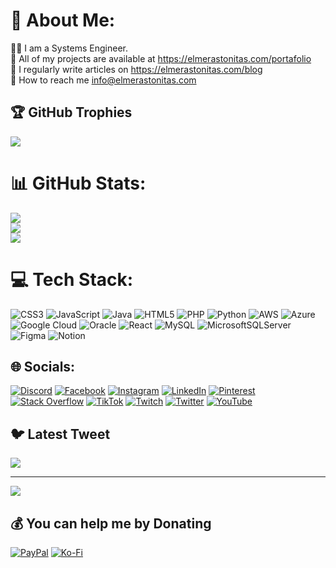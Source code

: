 # 💫 About Me:
🧑‍💻 I am a Systems Engineer.<br>
💼 All of my projects are available at https://elmerastonitas.com/portafolio<br>
📝 I regularly write articles on https://elmerastonitas.com/blog<br>
📧 How to reach me info@elmerastonitas.com

## 🏆 GitHub Trophies
![](https://github-profile-trophy.vercel.app/?username=elmerastonitas&theme=radical&no-frame=false&no-bg=false&margin-w=4)

# 📊 GitHub Stats:
![](https://github-readme-stats.vercel.app/api?username=elmerastonitas&theme=dark&hide_border=false&include_all_commits=true&count_private=true)<br />
![](https://github-readme-streak-stats.herokuapp.com/?user=elmerastonitas&theme=dark&hide_border=false)<br />
![](https://github-readme-stats.vercel.app/api/top-langs/?username=elmerastonitas&theme=dark&hide_border=false&include_all_commits=true&count_private=true&layout=compact)

# 💻 Tech Stack:
![CSS3](https://img.shields.io/badge/css3-%231572B6.svg?style=for-the-badge&logo=css3&logoColor=white)
![JavaScript](https://img.shields.io/badge/javascript-%23323330.svg?style=for-the-badge&logo=javascript&logoColor=%23F7DF1E)
![Java](https://img.shields.io/badge/java-%23ED8B00.svg?style=for-the-badge&logo=java&logoColor=white)
![HTML5](https://img.shields.io/badge/html5-%23E34F26.svg?style=for-the-badge&logo=html5&logoColor=white)
![PHP](https://img.shields.io/badge/php-%23777BB4.svg?style=for-the-badge&logo=php&logoColor=white)
![Python](https://img.shields.io/badge/python-3670A0?style=for-the-badge&logo=python&logoColor=ffdd54)
![AWS](https://img.shields.io/badge/AWS-%23FF9900.svg?style=for-the-badge&logo=amazon-aws&logoColor=white)
![Azure](https://img.shields.io/badge/azure-%230072C6.svg?style=for-the-badge&logo=azure-devops&logoColor=white)
![Google
Cloud](https://img.shields.io/badge/Google%20Cloud-%234285F4.svg?style=for-the-badge&logo=google-cloud&logoColor=white)
![Oracle](https://img.shields.io/badge/Oracle-F80000?style=for-the-badge&logo=oracle&logoColor=white)
![React](https://img.shields.io/badge/react-%2320232a.svg?style=for-the-badge&logo=react&logoColor=%2361DAFB)
![MySQL](https://img.shields.io/badge/mysql-%2300f.svg?style=for-the-badge&logo=mysql&logoColor=white)
![MicrosoftSQLServer](https://img.shields.io/badge/Microsoft%20SQL%20Sever-CC2927?style=for-the-badge&logo=microsoft%20sql%20server&logoColor=white)
![Figma](https://img.shields.io/badge/figma-%23F24E1E.svg?style=for-the-badge&logo=figma&logoColor=white)
![Notion](https://img.shields.io/badge/Notion-%23000000.svg?style=for-the-badge&logo=notion&logoColor=white)

## 🌐 Socials:
[![Discord](https://img.shields.io/badge/Discord-%237289DA.svg?logo=discord&logoColor=white)](https://discord.gg/Wj6MRjtwBW)
[![Facebook](https://img.shields.io/badge/Facebook-%231877F2.svg?logo=Facebook&logoColor=white)](https://facebook.com/elmerastonitasll)
[![Instagram](https://img.shields.io/badge/Instagram-%23E4405F.svg?logo=Instagram&logoColor=white)](https://instagram.com/elmerastonitas)
[![LinkedIn](https://img.shields.io/badge/LinkedIn-%230077B5.svg?logo=linkedin&logoColor=white)](https://linkedin.com/in/elmerastonitas)
[![Pinterest](https://img.shields.io/badge/Pinterest-%23E60023.svg?logo=Pinterest&logoColor=white)](https://pinterest.com/elmerastonitas)
[![Stack
Overflow](https://img.shields.io/badge/-Stackoverflow-FE7A16?logo=stack-overflow&logoColor=white)](https://stackoverflow.com/users/17413517)
[![TikTok](https://img.shields.io/badge/TikTok-%23000000.svg?logo=TikTok&logoColor=white)](https://tiktok.com/@elmerastonitas)
[![Twitch](https://img.shields.io/badge/Twitch-%239146FF.svg?logo=Twitch&logoColor=white)](https://twitch.tv/elmerastonitas)
[![Twitter](https://img.shields.io/badge/Twitter-%231DA1F2.svg?logo=Twitter&logoColor=white)](https://twitter.com/elmerastonitas)
[![YouTube](https://img.shields.io/badge/YouTube-%23FF0000.svg?logo=YouTube&logoColor=white)](https://youtube.com/@elmerastonitas)

## 🐦 Latest Tweet
[![](https://gtce.itsvg.in/api?username=elmerastonitas)](https://github.com/VishwaGauravIn/github-twitter-card-embed)

---
[![](https://visitcount.itsvg.in/api?id=elmerastonitas&icon=0&color=0)](https://visitcount.itsvg.in)

## 💰 You can help me by Donating
[![PayPal](https://img.shields.io/badge/PayPal-00457C?style=for-the-badge&logo=paypal&logoColor=white)](https://paypal.me/elmerastonitas)
[![Ko-Fi](https://img.shields.io/badge/Ko--fi-F16061?style=for-the-badge&logo=ko-fi&logoColor=white)](https://ko-fi.com/elmerastonitas)
